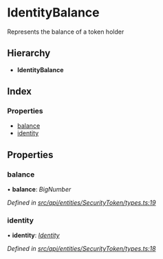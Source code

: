 # IdentityBalance

Represents the balance of a token holder

## Hierarchy

* **IdentityBalance**

## Index

### Properties

* [balance](identitybalance.md#balance)
* [identity](identitybalance.md#identity)

## Properties

### balance

• **balance**: _BigNumber_

_Defined in_ [_src/api/entities/SecurityToken/types.ts:19_](https://github.com/PolymathNetwork/polymesh-sdk/blob/1221e467/src/api/entities/SecurityToken/types.ts#L19)

### identity

• **identity**: [_Identity_](../classes/identity.md)

_Defined in_ [_src/api/entities/SecurityToken/types.ts:18_](https://github.com/PolymathNetwork/polymesh-sdk/blob/1221e467/src/api/entities/SecurityToken/types.ts#L18)

